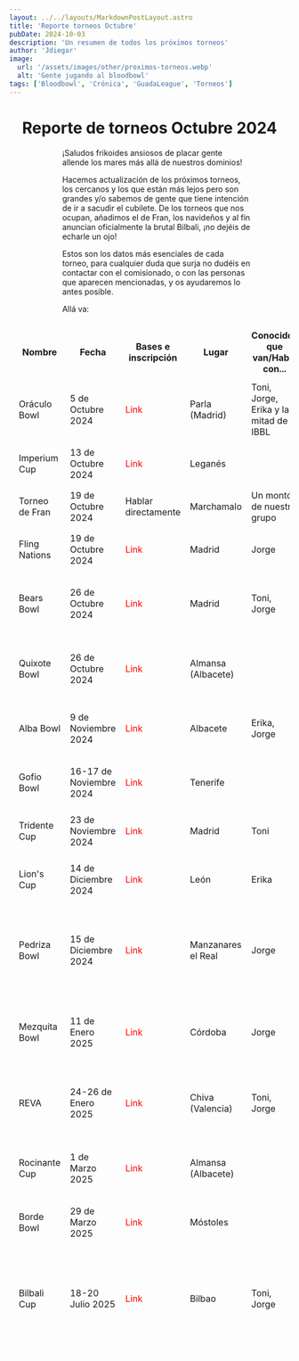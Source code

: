 ```yaml
---
layout: ../../layouts/MarkdownPostLayout.astro
title: 'Reporte torneos Octubre'
pubDate: 2024-10-03
description: 'Un resumen de todos los próximos torneos'
author: 'Jdiegar'
image:
  url: '/assets/images/other/proximos-torneos.webp'
  alt: 'Gente jugando al bloodbowl'
tags: ['Bloodbowl', 'Crónica', 'GuadaLeague', 'Torneos']
---
```


# Reporte de torneos Octubre 2024

¡Saludos frikoides ansiosos de placar gente allende los mares más allá de nuestros dominios!

Hacemos actualización de los próximos torneos, los cercanos y los que están más lejos pero son grandes y/o sabemos de gente que tiene intención de ir a sacudir el cubilete. De los torneos que nos ocupan, añadimos el de Fran, los navideños y al fin anuncian oficialmente la brutal Bilbali, ¡no dejéis de echarle un ojo!

Estos son los datos más esenciales de cada torneo, para cualquier duda que surja no dudéis en contactar con el comisionado, o con las personas que aparecen mencionadas, y os ayudaremos lo antes posible.

Allá va:

| Nombre         | Fecha                   | Bases e inscripción                                                                                     | Lugar              | Conocidos que van/Habla con...           | Atractivos                                                                                        |
| -------------- | ----------------------- | ------------------------------------------------------------------------------------------------------- | ------------------ | ---------------------------------------- | ------------------------------------------------------------------------------------------------- |
| Oráculo Bowl   | 5 de Octubre 2024       | [Link](https://bloodbowlforo.org/phpBB3/viewtopic.php?t=18967&sid=62d72fb372017992a13424ca951471c7)     | Parla (Madrid)     | Toni, Jorge, Erika y la mitad de la IBBL | Cerca, MUY BARATO (3€), vamos muchos                                                              |
| Imperium Cup   | 13 de Octubre 2024      | [Link](https://bloodbowlforo.org/phpBB3/viewtopic.php?t=19053)                                          | Leganés            |                                          | Domingo, temática romana                                                                          |
| Torneo de Fran | 19 de Octubre 2024      | Hablar directamente                                                                                     | Marchamalo         | Un montón de nuestro grupo               | ¡Está al lado y lo lleva Fran1¡!                                                                  |
| Fling Nations  | 19 de Octubre 2024      | [Link](https://www.bloodbowlforo.org/phpBB3/viewtopic.php?t=19032)                                      | Madrid             | Jorge                                    | Cerca, muy divertido, solo halflings                                                              |
| Bears Bowl     | 26 de Octubre 2024      | [Link](https://bloodbowlforo.org/phpBB3/viewtopic.php?t=18963&sid=62d72fb372017992a13424ca951471c7)     | Madrid             | Toni, Jorge                              | Cerca, Madrid, buen nivel, reglas diferentes a la EuroBowl                                        |
| Quixote Bowl   | 26 de Octubre 2024      | [Link](https://bloodbowlforo.org/phpBB3/viewtopic.php?t=18954&sid=62d72fb372017992a13424ca951471c7)     | Almansa (Albacete) |                                          | En la Mancha, torneo grande, reglas originales y buen rollazo                                     |
| Alba Bowl      | 9 de Noviembre 2024     | [Link](https://bloodbowlforo.org/phpBB3/viewtopic.php?t=18916)                                          | Albacete           | Erika, Jorge                             | La Mancha, Feria del juguete y el coleccionismo                                                   |
| Gofio Bowl     | 16-17 de Noviembre 2024 | [Link](https://bloodbowlforo.org/phpBB3/viewtopic.php?t=19052&sid=62d72fb372017992a13424ca951471c7)     | Tenerife           |                                          | En las Canarias, ambientazo, todo el finde                                                        |
| Tridente Cup   | 23 de Noviembre 2024    | [Link](https://bloodbowlforo.org/phpBB3/viewtopic.php?t=19007&sid=62d72fb372017992a13424ca951471c7)     | Madrid             | Toni                                     | Buen torneo, cerca, buen nivel                                                                    |
| Lion's Cup     | 14 de Diciembre 2024    | [Link](https://www.bloodbowlforo.org/phpBB3/viewtopic.php?t=19055&sid=ea42c60f077ed9183b33a0957d47b49d) | León               | Erika                                    | Distinta comunidad, se tapea que flipas                                                           |
| Pedriza Bowl   | 15 de Diciembre 2024    | [Link](https://www.bloodbowlforo.org/phpBB3/viewtopic.php?t=19059&sid=ea42c60f077ed9183b33a0957d47b49d) | Manzanares el Real | Jorge                                    | Torneo clásico de la zona, emplazamiento fantástico en la Pedriza y viendo el castillo            |
| Mezquita Bowl  | 11 de Enero 2025        | [Link](https://www.bloodbowlforo.org/phpBB3/viewtopic.php?t=19061&sid=6ff6218dd83a2b6d22d38aa36661e423) | Córdoba            | Jorge                                    | Grande, distinta comunidad, finde entero, fiesta y conciertos                                     |
| REVA           | 24-26 de Enero 2025     | [Link](https://bloodbowlforo.org/phpBB3/viewtopic.php?t=19037&sid=62d72fb372017992a13424ca951471c7)     | Chiva (Valencia)   | Toni, Jorge                              | Torneo grande, ambientazo, finde en hotel con barra libre                                         |
| Rocinante Cup  | 1 de Marzo 2025         | [Link](https://bloodbowlforo.org/phpBB3/viewtopic.php?t=19013)                                          | Almansa (Albacete) |                                          | La Mancha, torneo grande, reglas originales y divertidas                                          |
| Borde Bowl     | 29 de Marzo 2025        | [Link](https://bloodbowlforo.org/phpBB3/viewtopic.php?t=19033)                                          | Móstoles           |                                          | Cerca, buen nivel, clásico torneo                                                                 |
| Bilbali Cup    | 18-20 Julio 2025        | [Link](https://www.bloodbowlforo.org/phpBB3/viewtopic.php?t=19090&sid=ea42c60f077ed9183b33a0957d47b49d) | Bilbao             | Toni, Jorge                              | Mejor torneo de España. Finde completo, comilonas y fiesta en Bilbao, por equipos de 4. En verano |

<style>
    table {
      display:block;
      max-width:600px;
      overflow-x:auto;
    }
    td,th {
      border: 1px solid #fff;
    }
    table,td {
      padding: 0.5em;
    }
    a {
      color: red;
      text-decoration: none;
    }
    img{
      width:100%
    }
    @media screen and (min-width: 636px) {
      table {
        max-width:100%;
        overflow-x:auto
      }
      img {
        width:50%;
        margin-left:25%;
      }

      img.big {
        width:100%;
      }

      h2,h3 {
        padding:0em 5em 0em 5em;
      }
      ul,li{
        margin-left: 3em;
        list-style:none;
      }
      h1 {
        text-align: center;
      }
      p {
        padding:0em 5em 0em 5em;
      }
      p {
        max-width: 90%;
        margin-left: 5%;
      }
    }
</style>
